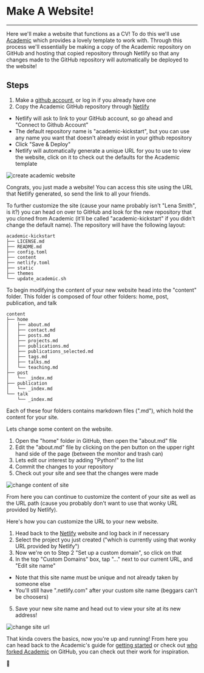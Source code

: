 # Make A Website!
---

Here we'll make a website that functions as a CV!  To do this we'll use [Academic](https://github.com/gcushen/hugo-academic) which provides a lovely template to work with.  Through this process we'll essentially be making a copy of the Academic repository on GitHub and hosting that copied repository through Netlify so that any changes made to the GitHub repository will automatically be deployed to the website!

## Steps
1. Make a [github account](https://github.com/), or log in if you already have one
2. Copy the Academic GitHub repository through [Netlify](https://app.netlify.com/start/deploy?repository=https://github.com/sourcethemes/academic-kickstart)
  - Netlify will ask to link to your GitHub account, so go ahead and "Connect to Github Account"
  - The default repository name is "academic-kickstart", but you can use any name you want that doesn't already exist in your github repository
  - Click "Save & Deploy"
  - Netlify will automatically generate a unique URL for you to use to view the website, click on it to check out the defaults for the Academic template

![create academic website](https://thumbs.gfycat.com/UnlinedJauntyKinkajou-size_restricted.gif)

Congrats, you just made a website!  You can access this site using the URL that Netlify generated, so send the link to all your friends.

To further customize the site (cause your name probably isn't "Lena Smith", is it?) you can head on over to GitHub and look for the new repository that you cloned from Academic (it'll be called "academic-kickstart" if you didn't change the default name).  The repository will have the following layout:

```
academic-kickstart
├── LICENSE.md
├── README.md
├── config.toml
├── content
├── netlify.toml
├── static
├── themes
└── update_academic.sh
```

To begin modifying the content of your new website head into the "content" folder.  This folder is composed of four other folders: home, post, publication, and talk

```
content
├── home
│   ├── about.md
│   ├── contact.md
│   ├── posts.md
│   ├── projects.md
│   ├── publications.md
│   ├── publications_selected.md
│   ├── tags.md
│   ├── talks.md
│   └── teaching.md
├── post
│   └── _index.md
├── publication
│   └── _index.md
└── talk
    └── _index.md
```

Each of these four folders contains markdown files (".md"), which hold the content for your site.

Lets change some content on the website.
1. Open the "home" folder in GitHub, then open the "about.md" file
2. Edit the "about.md" file by clicking on the pen button on the upper right hand side of the page (between the monitor and trash can)
3. Lets edit our interest by adding "Python!" to the list
4. Commit the changes to your repository
5. Check out your site and see that the changes were made

![change content of site](https://thumbs.gfycat.com/InferiorBadBelugawhale-size_restricted.gif)

From here you can continue to customize the content of your site as well as the URL path (cause you probably don't want to use that wonky URL provided by Netlify).

Here's how you can customize the URL to your new website.
1. Head back to the [Netlify](https://www.netlify.com/) website and log back in if necessary
2. Select the project you just created ("which is currently using that wonky URL provided by Netlify")
3. Now we're on to Step 2 "Set up a custom domain", so click on that
4. In the top "Custom Domains" box, tap "..." next to our current URL, and "Edit site name"
  - Note that this site name must be unique and not already taken by someone else
  - You'll still have ".netlify.com" after your custom site name (beggars can't be choosers)
5. Save your new site name and head out to view your site at its new address!

![change site url](https://thumbs.gfycat.com/NeatFickleGentoopenguin-size_restricted.gif)

That kinda covers the basics, now you're up and running!  From here you can head back to the Academic's guide for [getting started](https://sourcethemes.com/academic/docs/) or check out [who forked Academic](https://github.com/gcushen/hugo-academic/network) on GitHub, you can check out their work for inspiration.

:frog:
